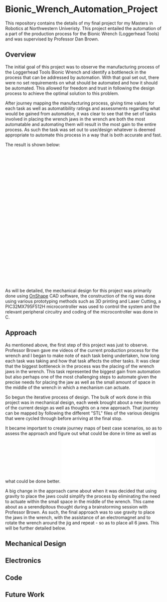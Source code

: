 # Bionic_Wrench_Automation_Project
This repository contains the details of my final project for my Masters in Robotics at Northwestern Univeristy. This project entailed the automation of a part of the production process for the Bionic Wrench (Loggerhead Tools) and was supervised by Professor Dan Brown.

## Overview
The initial goal of this project was to observe the manufacturing process of the Loggerhead Tools Bionic Wrench and identify a bottleneck in the process that can be addressed by automation. With that goal set out, there were no set requirements on what should be automated and how it should be automated. This allowed for freedom and trust in following the design process to achieve the optimal solution to this problem.

After journey mapping the manufacturing process, giving time values for each task as well as automatibility ratings and assessments regarding what would be gained from automation, it was clear to see that the set of tasks involved in placing the wrench jaws in the wrench are both the most automatable and automating them will result in the most gain to the entire process. As such the task was set out to use/design whatever is deemed appropriate to automate this process in a way that is both accurate and fast.

The result is shown below:
<br> <br> <div align="center"> <iframe width="630" height="385" src="" frameborder="0" allow="accelerometer; autoplay; encrypted-media; gyroscope; picture-in-picture" allowfullscreen></iframe> </div> <br>

As will be detailed, the mechanical design for this project was primarily done using <a href=https://www.onshape.com/ target="_blank">OnShape</a> CAD software, the construction of the rig was done using various prototyping methods such as 3D printing and Laser Cutting, a PIC32MX795F512H microcontroller was used to control the system and the relevant peripheral circuitry and coding of the microcontroller was done in C. 


## Approach
As mentioned above, the first step of this project was just to observe. Professor Brown gave me videos of the current production process for the wrench and I began to make note of each task being undertaken, how long each task was taking and how that task affects the other tasks. It was clear that the biggest bottleneck in the process was the placing of the wrench jaws in the wrench. This task represented the biggest gain from automation but also perhaps one of the most challenging steps to automate given the precise needs for placing the jaw as well as the small amount of space in the middle of the wrench in which a mechanism can actuate.

So begun the iterative process of design. The bulk of work done in this project was in mechanical design, each week brought about a new iteration of the current design as well as thoughts on a new approach. That journey can be mapped by following the different "STL" files of the various designs that were cycled through before arriving at the final stop. 

It became important to create journey maps of best case scenarios, so as to assess the approach and figure out what could be done in time as well as what could be done better.
![Wrench_Journey_Map](media/Wrench_Journey_Map.pdf)
<!-- <p align="center"><img src="media/Wrench_Journey_Map.pdf" width="500" /></p> -->

A big change in the approach came about when it was decided that using gravity to place the jaws could simplify the process by eliminating the need to actuate within the small space in the middle of the wrench. This came about as a serendipitous thought during a brainstorming session with Professor Brown. 
As such, the final approach was to use gravity to place the jaws in the wrench, with the assistance of an electromagnet and to rotate the wrench around the jig and repeat - so as to place all 6 jaws. This will be further detailed below.

## Mechanical Design

## Electronics

## Code

## Future Work
